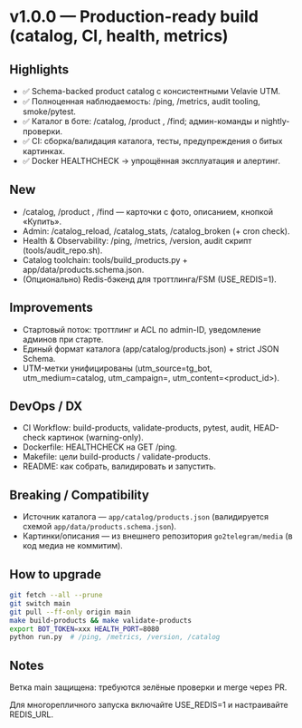 # v1.0.0 — Production-ready build (catalog, CI, health, metrics)

## Highlights
- ✅ Schema-backed product catalog с консистентными Velavie UTM.
- ✅ Полноценная наблюдаемость: /ping, /metrics, audit tooling, smoke/pytest.
- ✅ Каталог в боте: /catalog, /product <id>, /find; админ-команды и nightly-проверки.
- ✅ CI: сборка/валидация каталога, тесты, предупреждения о битых картинках.
- ✅ Docker HEALTHCHECK → упрощённая эксплуатация и алертинг.

## New
- /catalog, /product <id>, /find — карточки с фото, описанием, кнопкой «Купить».
- Admin: /catalog_reload, /catalog_stats, /catalog_broken (+ cron check).
- Health & Observability: /ping, /metrics, /version, audit скрипт (tools/audit_repo.sh).
- Catalog toolchain: tools/build_products.py + app/data/products.schema.json.
- (Опционально) Redis-бэкенд для троттлинга/FSM (USE_REDIS=1).

## Improvements
- Стартовый поток: троттлинг и ACL по admin-ID, уведомление админов при старте.
- Единый формат каталога (app/catalog/products.json) + strict JSON Schema.
- UTM-метки унифицированы (utm_source=tg_bot, utm_medium=catalog, utm_campaign=<category>, utm_content=<product_id>).

## DevOps / DX
- CI Workflow: build-products, validate-products, pytest, audit, HEAD-check картинок (warning-only).
- Dockerfile: HEALTHCHECK на GET /ping.
- Makefile: цели build-products / validate-products.
- README: как собрать, валидировать и запустить.

## Breaking / Compatibility
- Источник каталога — `app/catalog/products.json` (валидируется схемой `app/data/products.schema.json`).
- Картинки/описания — из внешнего репозитория `go2telegram/media` (в код медиa не коммитим).

## How to upgrade
```bash
git fetch --all --prune
git switch main
git pull --ff-only origin main
make build-products && make validate-products
export BOT_TOKEN=xxx HEALTH_PORT=8080
python run.py  # /ping, /metrics, /version, /catalog
```

## Notes

Ветка main защищена: требуются зелёные проверки и merge через PR.

Для многорепличного запуска включайте USE_REDIS=1 и настраивайте REDIS_URL.
